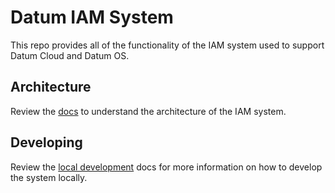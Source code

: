 # Datum IAM System

This repo provides all of the functionality of the IAM system used to support
Datum Cloud and Datum OS.

## Architecture

Review the [docs](./docs/) to understand the architecture of the IAM system.

## Developing

Review the [local development](./docs/local-development.md) docs for more
information on how to develop the system locally.
